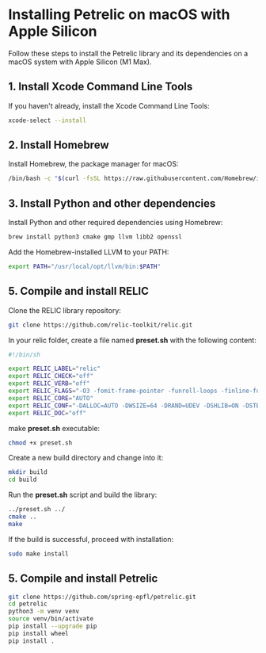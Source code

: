 # Installing Petrelic on macOS with Apple Silicon

Follow these steps to install the Petrelic library and its dependencies on a macOS system with Apple Silicon (M1 Max).

## 1. Install Xcode Command Line Tools

If you haven't already, install the Xcode Command Line Tools:

```sh
xcode-select --install
```
## 2. Install Homebrew
Install Homebrew, the package manager for macOS:
```sh
/bin/bash -c "$(curl -fsSL https://raw.githubusercontent.com/Homebrew/install/HEAD/install.sh)"
```
## 3. Install Python and other dependencies
Install Python and other required dependencies using Homebrew:
```sh
brew install python3 cmake gmp llvm libb2 openssl
```
Add the Homebrew-installed LLVM to your PATH:
```sh
export PATH="/usr/local/opt/llvm/bin:$PATH"
```
## 5. Compile and install RELIC
Clone the RELIC library repository:
```sh
git clone https://github.com/relic-toolkit/relic.git
```
In your relic folder, create a file named **preset.sh** with the following content:
```sh
#!/bin/sh

export RELIC_LABEL="relic"
export RELIC_CHECK="off"
export RELIC_VERB="off"
export RELIC_FLAGS="-O3 -fomit-frame-pointer -funroll-loops -finline-functions -finline-small-functions -march=native"
export RELIC_CORE="AUTO"
export RELIC_CONF="-DALLOC=AUTO -DWSIZE=64 -DRAND=UDEV -DSHLIB=ON -DSTBIN=OFF -DSTLIB=ON -DSTBIN=OFF -DTESTS=1 -DBENCH=0 -DDEBUG=off -DTRACE=off -DWITH=BN;DV;FP;FPX;EP;EPX;PP;PC;MD"
export RELIC_DOC="off"

```
make **preset.sh** executable:
```sh
chmod +x preset.sh
```
Create a new build directory and change into it:
```sh
mkdir build
cd build
```
Run the **preset.sh** script and build the library:
```sh
../preset.sh ../
cmake ..
make
```
If the build is successful, proceed with installation:
```sh
sudo make install
```

## 5. Compile and install Petrelic
```sh
git clone https://github.com/spring-epfl/petrelic.git
cd petrelic
python3 -m venv venv
source venv/bin/activate
pip install --upgrade pip
pip install wheel
pip install .
```
